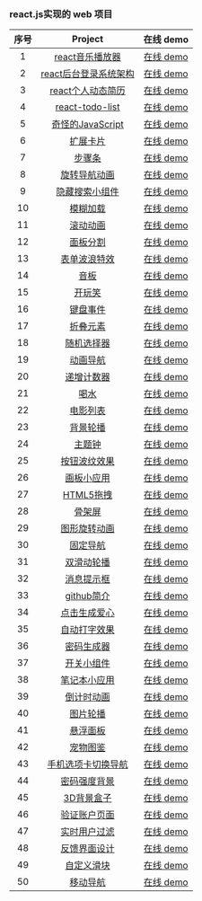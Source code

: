 
### react.js实现的 web 项目

| 序号 |                                            Project                                            |                                在线 demo                                 |
| :--: | :-------------------------------------------------------------------------------------------: | :----------------------------------------------------------------------: |
|  1   | [react音乐播放器](https://github.com/eveningwater/my-web-projects/tree/master/react/1/) | [在线 demo](https://www.eveningwater.com/my-web-projects/react/1/) |
|  2   | [react后台登录系统架构](https://github.com/eveningwater/my-web-projects/tree/master/react/2/) | [在线 demo](https://www.eveningwater.com/my-web-projects/react/2/) |
|  3   | [react个人动态简历](https://github.com/eveningwater/my-web-projects/tree/master/react/3/) | [在线 demo](https://www.eveningwater.com/my-web-projects/react/3/) |
|  4   | [react-todo-list](https://github.com/eveningwater/my-web-projects/tree/master/react/4/) | [在线 demo](https://www.eveningwater.com/my-web-projects/react/4/) |
|  5   | [奇怪的JavaScript](https://github.com/eveningwater/my-web-projects/tree/master/react/5/) | [在线 demo](https://www.eveningwater.com/my-web-projects/react/5/) |
|  6   | [扩展卡片](https://github.com/eveningwater/my-web-projects/tree/master/react/6/) | [在线 demo](https://www.eveningwater.com/my-web-projects/react/6/) |
|  7   | [步骤条](https://github.com/eveningwater/my-web-projects/tree/master/react/7/) | [在线 demo](https://www.eveningwater.com/my-web-projects/react/7/) |
|  8   | [旋转导航动画](https://github.com/eveningwater/my-web-projects/tree/master/react/8/) | [在线 demo](https://www.eveningwater.com/my-web-projects/react/8/) |
|  9   | [隐藏搜索小组件](https://github.com/eveningwater/my-web-projects/tree/master/react/9/) | [在线 demo](https://www.eveningwater.com/my-web-projects/react/9/) |
|  10   | [模糊加载](https://github.com/eveningwater/my-web-projects/tree/master/react/10/) | [在线 demo](https://www.eveningwater.com/my-web-projects/react/10/) |
|  11   | [滚动动画](https://github.com/eveningwater/my-web-projects/tree/master/react/11/) | [在线 demo](https://www.eveningwater.com/my-web-projects/react/11/) |
|  12   | [面板分割](https://github.com/eveningwater/my-web-projects/tree/master/react/12/) | [在线 demo](https://www.eveningwater.com/my-web-projects/react/12/) |
|  13   | [表单波浪特效](https://github.com/eveningwater/my-web-projects/tree/master/react/13/) | [在线 demo](https://www.eveningwater.com/my-web-projects/react/13/) |
|  14   | [音板](https://github.com/eveningwater/my-web-projects/tree/master/react/14/) | [在线 demo](https://www.eveningwater.com/my-web-projects/react/14/) |
|  15   | [开玩笑](https://github.com/eveningwater/my-web-projects/tree/master/react/15/) | [在线 demo](https://www.eveningwater.com/my-web-projects/react/15/) |
|  16   | [键盘事件](https://github.com/eveningwater/my-web-projects/tree/master/react/16/) | [在线 demo](https://www.eveningwater.com/my-web-projects/react/16/) |
|  17   | [折叠元素](https://github.com/eveningwater/my-web-projects/tree/master/react/17/) | [在线 demo](https://www.eveningwater.com/my-web-projects/react/17/) |
|  18   | [随机选择器](https://github.com/eveningwater/my-web-projects/tree/master/react/18/) | [在线 demo](https://www.eveningwater.com/my-web-projects/react/18/) |
|  19   | [动画导航](https://github.com/eveningwater/my-web-projects/tree/master/react/19/) | [在线 demo](https://www.eveningwater.com/my-web-projects/react/19/) |
|  20   | [递增计数器](https://github.com/eveningwater/my-web-projects/tree/master/react/20/) | [在线 demo](https://www.eveningwater.com/my-web-projects/react/20/) |
|  21   | [喝水](https://github.com/eveningwater/my-web-projects/tree/master/react/21/) | [在线 demo](https://www.eveningwater.com/my-web-projects/react/21/) |
|  22   | [电影列表](https://github.com/eveningwater/my-web-projects/tree/master/react/22/) | [在线 demo](https://www.eveningwater.com/my-web-projects/react/22/) |
|  23   | [背景轮播](https://github.com/eveningwater/my-web-projects/tree/master/react/23/) | [在线 demo](https://www.eveningwater.com/my-web-projects/react/23/) |
|  24   | [主题钟](https://github.com/eveningwater/my-web-projects/tree/master/react/24/) | [在线 demo](https://www.eveningwater.com/my-web-projects/react/24/) |
|  25   | [按钮波纹效果](https://github.com/eveningwater/my-web-projects/tree/master/react/25/) | [在线 demo](https://www.eveningwater.com/my-web-projects/react/25/) |
|  26   | [画板小应用](https://github.com/eveningwater/my-web-projects/tree/master/react/26/) | [在线 demo](https://www.eveningwater.com/my-web-projects/react/26/) |
|  27   | [HTML5拖拽](https://github.com/eveningwater/my-web-projects/tree/master/react/27/) | [在线 demo](https://www.eveningwater.com/my-web-projects/react/27/) |
|  28   | [骨架屏](https://github.com/eveningwater/my-web-projects/tree/master/react/28/) | [在线 demo](https://www.eveningwater.com/my-web-projects/react/28/) |
|  29   | [图形旋转动画](https://github.com/eveningwater/my-web-projects/tree/master/react/29/) | [在线 demo](https://www.eveningwater.com/my-web-projects/react/29/) |
|  30   | [固定导航](https://github.com/eveningwater/my-web-projects/tree/master/react/30/) | [在线 demo](https://www.eveningwater.com/my-web-projects/react/30/) |
|  31   | [双滑动轮播](https://github.com/eveningwater/my-web-projects/tree/master/react/31/) | [在线 demo](https://www.eveningwater.com/my-web-projects/react/31/) |
|  32   | [消息提示框](https://github.com/eveningwater/my-web-projects/tree/master/react/32/) | [在线 demo](https://www.eveningwater.com/my-web-projects/react/32/) |
|  33   | [github简介](https://github.com/eveningwater/my-web-projects/tree/master/react/33/) | [在线 demo](https://www.eveningwater.com/my-web-projects/react/33/) |
|  34   | [点击生成爱心](https://github.com/eveningwater/my-web-projects/tree/master/react/34/) | [在线 demo](https://www.eveningwater.com/my-web-projects/react/34/) |
|  35   | [自动打字效果](https://github.com/eveningwater/my-web-projects/tree/master/react/35/) | [在线 demo](https://www.eveningwater.com/my-web-projects/react/35/) |
|  36   | [密码生成器](https://github.com/eveningwater/my-web-projects/tree/master/react/36/) | [在线 demo](https://www.eveningwater.com/my-web-projects/react/36/) |
|  37   | [开关小组件](https://github.com/eveningwater/my-web-projects/tree/master/react/37/) | [在线 demo](https://www.eveningwater.com/my-web-projects/react/37/) |
|  38   | [笔记本小应用](https://github.com/eveningwater/my-web-projects/tree/master/react/38/) | [在线 demo](https://www.eveningwater.com/my-web-projects/react/38/) |
|  39   | [倒计时动画](https://github.com/eveningwater/my-web-projects/tree/master/react/39/) | [在线 demo](https://www.eveningwater.com/my-web-projects/react/39/) |
|  40   | [图片轮播](https://github.com/eveningwater/my-web-projects/tree/master/react/40/) | [在线 demo](https://www.eveningwater.com/my-web-projects/react/40/) |
|  41   | [悬浮面板](https://github.com/eveningwater/my-web-projects/tree/master/react/41/) | [在线 demo](https://www.eveningwater.com/my-web-projects/react/41/) |
|  42   | [宠物图鉴](https://github.com/eveningwater/my-web-projects/tree/master/react/42/) | [在线 demo](https://www.eveningwater.com/my-web-projects/react/42/) |
|  43   | [手机选项卡切换导航](https://github.com/eveningwater/my-web-projects/tree/master/react/43/) | [在线 demo](https://www.eveningwater.com/my-web-projects/react/43/) |
|  44   | [密码强度背景](https://github.com/eveningwater/my-web-projects/tree/master/react/44/) | [在线 demo](https://www.eveningwater.com/my-web-projects/react/44/) |
|  45   | [3D背景盒子](https://github.com/eveningwater/my-web-projects/tree/master/react/45/) | [在线 demo](https://www.eveningwater.com/my-web-projects/react/45/) |
|  46   | [验证账户页面](https://github.com/eveningwater/my-web-projects/tree/master/react/46/) | [在线 demo](https://www.eveningwater.com/my-web-projects/react/46/) |
|  47   | [实时用户过滤](https://github.com/eveningwater/my-web-projects/tree/master/react/47/) | [在线 demo](https://www.eveningwater.com/my-web-projects/react/47/) |
|  48   | [反馈界面设计](https://github.com/eveningwater/my-web-projects/tree/master/react/48/) | [在线 demo](https://www.eveningwater.com/my-web-projects/react/48/) |
|  49   | [自定义滑块](https://github.com/eveningwater/my-web-projects/tree/master/react/49/) | [在线 demo](https://www.eveningwater.com/my-web-projects/react/49/) |
|  50   | [移动导航](https://github.com/eveningwater/my-web-projects/tree/master/react/50/) | [在线 demo](https://www.eveningwater.com/my-web-projects/react/50/) |